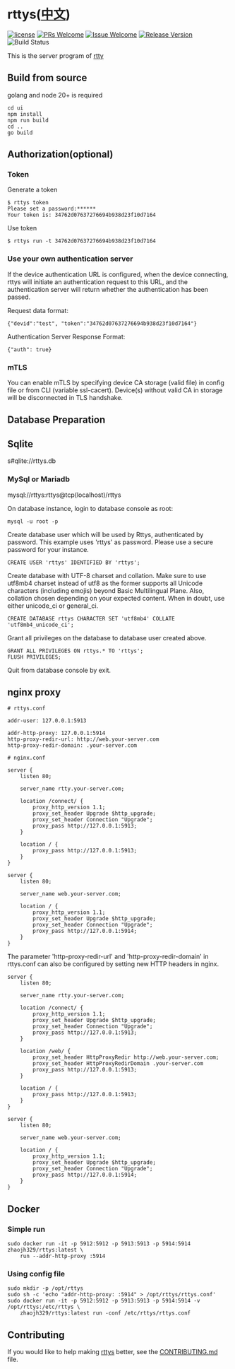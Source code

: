 # rttys([中文](/README_ZH.md))

[1]: https://img.shields.io/badge/license-MIT-brightgreen.svg?style=plastic
[2]: /LICENSE
[3]: https://img.shields.io/badge/PRs-welcome-brightgreen.svg?style=plastic
[4]: https://github.com/zhaojh329/rttys/pulls
[5]: https://img.shields.io/badge/Issues-welcome-brightgreen.svg?style=plastic
[6]: https://github.com/zhaojh329/rttys/issues/new
[7]: https://img.shields.io/badge/release-4.3.0-blue.svg?style=plastic
[8]: https://github.com/zhaojh329/rttys/releases
[9]: https://github.com/zhaojh329/rttys/workflows/build/badge.svg

[![license][1]][2]
[![PRs Welcome][3]][4]
[![Issue Welcome][5]][6]
[![Release Version][7]][8]
![Build Status][9]

This is the server program of [rtty](https://github.com/zhaojh329/rtty)

## Build from source
golang and node 20+ is required

    cd ui
    npm install
    npm run build
    cd ..
    go build

## Authorization(optional)
### Token
Generate a token

    $ rttys token
    Please set a password:******
    Your token is: 34762d07637276694b938d23f10d7164

Use token

    $ rttys run -t 34762d07637276694b938d23f10d7164

### Use your own authentication server
If the device authentication URL is configured, when the device connecting,
rttys will initiate an authentication request to this URL, and the authentication
server will return whether the authentication has been passed.

Request data format:

    {"devid":"test", "token":"34762d07637276694b938d23f10d7164"}

Authentication Server Response Format:

    {"auth": true}

### mTLS
You can enable mTLS by specifying device CA storage (valid file) in config file or from CLI (variable ssl-cacert).
Device(s) without valid CA in storage will be disconnected in TLS handshake.

## Database Preparation
## Sqlite
s#qlite://rttys.db

### MySql or Mariadb
mysql://rttys:rttys@tcp(localhost)/rttys

On database instance, login to database console as root:
```
mysql -u root -p
```

Create database user which will be used by Rttys, authenticated by password. This example uses 'rttys' as password. Please use a secure password for your instance.
```
CREATE USER 'rttys' IDENTIFIED BY 'rttys';
```

Create database with UTF-8 charset and collation. Make sure to use utf8mb4 charset instead of utf8 as the former supports all Unicode characters (including emojis) beyond Basic Multilingual Plane. Also, collation chosen depending on your expected content. When in doubt, use either unicode_ci or general_ci.
```
CREATE DATABASE rttys CHARACTER SET 'utf8mb4' COLLATE 'utf8mb4_unicode_ci';
```

Grant all privileges on the database to database user created above.
```
GRANT ALL PRIVILEGES ON rttys.* TO 'rttys';
FLUSH PRIVILEGES;
```

Quit from database console by exit.

## nginx proxy

```
# rttys.conf

addr-user: 127.0.0.1:5913

addr-http-proxy: 127.0.0.1:5914
http-proxy-redir-url: http://web.your-server.com
http-proxy-redir-domain: .your-server.com
```

```
# nginx.conf

server {
    listen 80;

    server_name rtty.your-server.com;

    location /connect/ {
        proxy_http_version 1.1;
        proxy_set_header Upgrade $http_upgrade;
        proxy_set_header Connection "Upgrade";
        proxy_pass http://127.0.0.1:5913;
    }

    location / {
        proxy_pass http://127.0.0.1:5913;
    }
}

server {
    listen 80;

    server_name web.your-server.com;

    location / {
        proxy_http_version 1.1;
        proxy_set_header Upgrade $http_upgrade;
        proxy_set_header Connection "Upgrade";
        proxy_pass http://127.0.0.1:5914;
    }
}
```

The parameter 'http-proxy-redir-url' and 'http-proxy-redir-domain' in rttys.conf can also be configured
by setting new HTTP headers in nginx.

```
server {
    listen 80;

    server_name rtty.your-server.com;

    location /connect/ {
        proxy_http_version 1.1;
        proxy_set_header Upgrade $http_upgrade;
        proxy_set_header Connection "Upgrade";
        proxy_pass http://127.0.0.1:5913;
    }

    location /web/ {
        proxy_set_header HttpProxyRedir http://web.your-server.com;
        proxy_set_header HttpProxyRedirDomain .your-server.com
        proxy_pass http://127.0.0.1:5913;
    }

    location / {
        proxy_pass http://127.0.0.1:5913;
    }
}

server {
    listen 80;

    server_name web.your-server.com;

    location / {
        proxy_http_version 1.1;
        proxy_set_header Upgrade $http_upgrade;
        proxy_set_header Connection "Upgrade";
        proxy_pass http://127.0.0.1:5914;
    }
}
```

## Docker
### Simple run

    sudo docker run -it -p 5912:5912 -p 5913:5913 -p 5914:5914 zhaojh329/rttys:latest \
        run --addr-http-proxy :5914

### Using config file

    sudo mkdir -p /opt/rttys
    sudo sh -c 'echo "addr-http-proxy: :5914" > /opt/rttys/rttys.conf'
    sudo docker run -it -p 5912:5912 -p 5913:5913 -p 5914:5914 -v /opt/rttys:/etc/rttys \
        zhaojh329/rttys:latest run -conf /etc/rttys/rttys.conf

## Contributing
If you would like to help making [rttys](https://github.com/zhaojh329/rttys) better,
see the [CONTRIBUTING.md](https://github.com/zhaojh329/rttys/blob/master/CONTRIBUTING.md) file.
